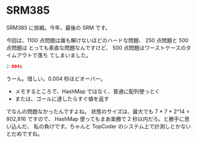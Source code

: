 # SRM385

<!--
date: 2007-12-27
-->

SRM385 に挑戦。今年、最後の SRM です。

今回は、1100 点問題は誰も解けないほどのハードな問題、 250 点問題と 500 点問題は
とっても素直な問題なんですけど、 500 点問題はワーストケースのタイムアウトで落ち
てしまいました。

```java
2.004s
```

うーん。惜しい。0.004 秒ほどオーバー。

- メモするところで、HashMap ではなく、普通に配列使っとく
- または、ゴールに達したらすぐ値を返す

でなんの問題なかったんですよね。 状態のサイズは、最大でも 7 \* 7 \* 2\^14 =
802,816 ですので、 HashMap 使ってもまあ楽勝で 2 秒以内だろ。と勝手に思い込んだ、
私の負けです。ちゃんと TopCoder のシステム上で計測しとかないとだめですね。
